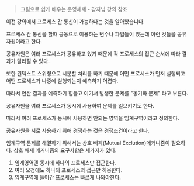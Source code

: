 > 그림으로 쉽게 배우는 운영체제 - 감자님 강의 참조

이전 강의에서 프로세스 간 통신이 가능하다는 것을 알아봤습니다.

프로세스 간 통신을 할때 공동으로 이용하는 변수나 파일들이 있는데 이런 것들을 공유자원이라고 한다.

공유자원은 여러 프로세스가 공유하고 있기 때문에 각 프로세스의 접근 순서에 따라 결과가 달라질 수 있다.

또한 컨텍스트 스위칭으로 시분할 처리를 하기 때문에 어떤 프로세스가 먼저 실행되고 어떤 프로세스가 나중에 실행되는지 예측하기 어렵다.

따라서 연산 결과를 예측하기 힘들고 여기서 발생한 문제를 "동기화 문제" 라고 부른다.

공유자원을 여러 프로세스가 동시에 사용하여 문제를 일으키기도 한다.

따라서 여러 프로세스가 동시에 사용하면 안되는 영역을 임계구역이라고 정의한다.

공유자원을 서로 사용하기 위해 경쟁하는 것은 경쟁조건이라고 한다.

임계구역 문제를 해결하기 위해서는 상호 배제(Mutual Exclution)메커니즘이 필요하다.
상호 배제 메커니즘의 요구사항은 세가지가 있다.
1. 임계영역엔 동시에 하나의 프로세스만 접근한다.
2. 여러 요청에도 하나의 프로세스의 접근만 허용한다.
3. 임계구역에 들어간 프로세스는 빠르게 나와야한다.


